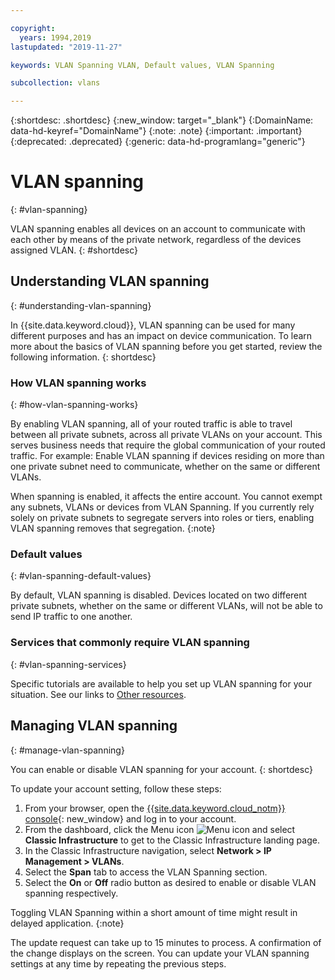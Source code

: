 ```yaml
---

copyright:
  years: 1994,2019
lastupdated: "2019-11-27"

keywords: VLAN Spanning VLAN, Default values, VLAN Spanning

subcollection: vlans

---
```


{:shortdesc: .shortdesc}
{:new_window: target="_blank"}
{:DomainName: data-hd-keyref="DomainName"}
{:note: .note}
{:important: .important}
{:deprecated: .deprecated}
{:generic: data-hd-programlang="generic"}


# VLAN spanning
{: #vlan-spanning}

VLAN spanning enables all devices on an account to communicate with each other by means of the private network, regardless of the devices assigned VLAN.
{: #shortdesc}

## Understanding VLAN spanning
{: #understanding-vlan-spanning}


In {{site.data.keyword.cloud}}, VLAN spanning can be used for many different purposes and has an impact on device communication. To learn more about the basics of VLAN spanning before you get started, review the following information.
{: shortdesc}

### How VLAN spanning works
{: #how-vlan-spanning-works}

By enabling VLAN spanning, all of your routed traffic is able to travel between all private subnets, across all private VLANs on your account. This serves business needs that require the global communication of your routed traffic. For example: Enable VLAN spanning if devices residing on more than one private subnet need to communicate, whether on the same or different VLANs.

When spanning is enabled, it affects the entire account. You cannot exempt any subnets, VLANs or devices from VLAN Spanning. If you currently rely solely on private subnets to segregate servers into roles or tiers, enabling VLAN spanning removes that segregation.
{:note}

### Default values
{: #vlan-spanning-default-values}

By default, VLAN spanning is disabled. Devices located on two different private subnets, whether on the same or different VLANs, will not be able to send IP traffic to one another.

### Services that commonly require VLAN spanning
{: #vlan-spanning-services}

Specific tutorials are available to help you set up VLAN spanning for your situation. See our links to [Other resources](/docs/infrastructure/vlans?topic=vlans-other-resources-vlan-spanning).


## Managing VLAN spanning
{: #manage-vlan-spanning}

You can enable or disable VLAN spanning for your account.
{: shortdesc}

To update your account setting, follow these steps:

  1. From your browser, open the [{{site.data.keyword.cloud_notm}} console](https://{DomainName}/){: new_window} and log in to your account.
  1. From the dashboard, click the Menu icon ![Menu icon](../../icons/icon_hamburger.svg) and select **Classic Infrastructure** to get to the Classic Infrastructure landing page.
  1. In the Classic Infrastructure navigation, select **Network > IP Management > VLANs**.
  1. Select the **Span** tab to access the VLAN Spanning section.
  1. Select the **On** or **Off** radio button as desired to enable or disable VLAN spanning respectively.

Toggling VLAN Spanning within a short amount of time might result in delayed application.
{:note}

The update request can take up to 15 minutes to process. A confirmation of the change displays on the screen. You can update your VLAN spanning settings at any time by repeating the previous steps.
